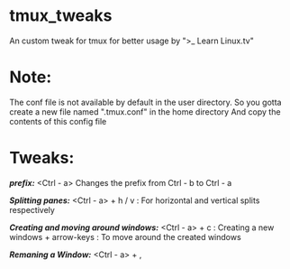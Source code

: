 # tmux_tweaks
An custom tweak for tmux for better usage by ">_ Learn Linux.tv"


# Note:
The conf file is not available by default in the user directory. So you gotta create a new file named ".tmux.conf" in the home directory 
And copy the contents of this config file

# Tweaks:
***prefix:***
<Ctrl - a> Changes the prefix from Ctrl - b to Ctrl - a
  
***Splitting panes:***
<Ctrl - a> + h / v : For horizontal and vertical splits respectively
  
***Creating and moving around windows:***
<Ctrl - a> + c : Creating a new windows
<shift> + arrow-keys : To move around the created windows
  
***Remaning a Window:***
<Ctrl - a> + , 
